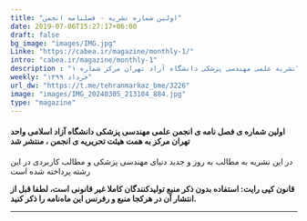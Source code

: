 ```yaml
---
title: "اولین شماره نشریه - فصلنامه انجمن"
date: 2019-07-06T15:27:17+06:00
draft: false
bg_image: "images/IMG.jpg"
Linke: "https://cabea.ir/magazine/monthly-1/"
intro: "cabea.ir/magazine/monthly-1"
description : "نشریه علمی مهندسی پزشکی دانشگاه آزاد تهران مرکز شماره ۱"
weekly: "خرداد ۱۳۹۹"
url_dw: "https://t.me/tehranmarkaz_bme/3226"
image: "images/IMG_20240305_213104_884.jpg"
type: "magazine"
---
```


#### اولین شماره ی فصل نامه ی انجمن  علمی مهندسی پزشکی دانشگاه آزاد اسلامی واحد تهران مرکز به همت هیئت تحریریه ی انجمن ، منتشر شد

در این نشریه به مطالب به روز و جدید دنیای مهندسی پزشکی و مطالب کاربردی در این رشته پرداخته شده است

**قانون کپی رایت: استفاده بدون ذکر منبع تولیدکنندگان کاملا غیر قانونی است، لطفا قبل از انتشار آن در هرکجا منبع و رفرنس این ماه‌نامه را ذکر کنید.**

--------------------------------------------------------

